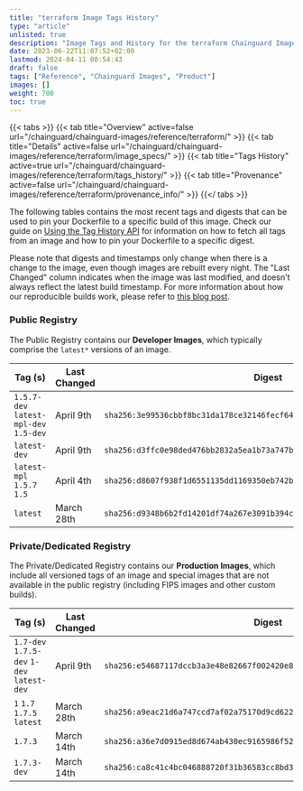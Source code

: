 ```yaml
---
title: "terraform Image Tags History"
type: "article"
unlisted: true
description: "Image Tags and History for the terraform Chainguard Image"
date: 2023-06-22T11:07:52+02:00
lastmod: 2024-04-11 00:54:43
draft: false
tags: ["Reference", "Chainguard Images", "Product"]
images: []
weight: 700
toc: true
---
```


{{< tabs >}}
{{< tab title="Overview" active=false url="/chainguard/chainguard-images/reference/terraform/" >}}
{{< tab title="Details" active=false url="/chainguard/chainguard-images/reference/terraform/image_specs/" >}}
{{< tab title="Tags History" active=true url="/chainguard/chainguard-images/reference/terraform/tags_history/" >}}
{{< tab title="Provenance" active=false url="/chainguard/chainguard-images/reference/terraform/provenance_info/" >}}
{{</ tabs >}}

The following tables contains the most recent tags and digests that can be used to pin your Dockerfile to a specific build of this image. Check our guide on [Using the Tag History API](/chainguard/chainguard-images/using-the-tag-history-api/) for information on how to fetch all tags from an image and how to pin your Dockerfile to a specific digest.

Please note that digests and timestamps only change when there is a change to the image, even though images are rebuilt every night. The "Last Changed" column indicates when the image was last modified, and doesn't always reflect the latest build timestamp. For more information about how our reproducible builds work, please refer to [this blog post](https://www.chainguard.dev/unchained/reproducing-chainguards-reproducible-image-builds).

### Public Registry
The Public Registry contains our **Developer Images**, which typically comprise the `latest*` versions of an image.

| Tag (s)                                 | Last Changed | Digest                                                                    |
|-----------------------------------------|--------------|---------------------------------------------------------------------------|
|  `1.5.7-dev` `latest-mpl-dev` `1.5-dev` | April 9th    | `sha256:3e99536cbbf8bc31da178ce32146fecf641db7a0d9c947e8cc741383946b98dc` |
|  `latest-dev`                           | April 9th    | `sha256:d3ffc0e98ded476bb2832a5ea1b73a747bd914891b7764c3678428bc66310cde` |
|  `latest-mpl` `1.5.7` `1.5`             | April 4th    | `sha256:d8607f938f1d6551135dd1169350eb742bbc7bfc31e1fec6536ed050a9d2bbc6` |
|  `latest`                               | March 28th   | `sha256:d9348b6b2fd14201df74a267e3091b394c5a5cff8993ec26310024714ad2c936` |


### Private/Dedicated Registry
The Private/Dedicated Registry contains our **Production Images**, which include all versioned tags of an image and special images that are not available in the public registry (including FIPS images and other custom builds).

| Tag (s)                                     | Last Changed | Digest                                                                    |
|---------------------------------------------|--------------|---------------------------------------------------------------------------|
|  `1.7-dev` `1.7.5-dev` `1-dev` `latest-dev` | April 9th    | `sha256:e54687117dccb3a3e48e82667f002420e8a664ffa313abe04ae05d51921d1d67` |
|  `1` `1.7` `1.7.5` `latest`                 | March 28th   | `sha256:a9eac21d6a747ccd7af02a75170d9cd622bd5efdd5893a858ad44d1c69b6be4d` |
|  `1.7.3`                                    | March 14th   | `sha256:a36e7d0915ed8d674ab430ec9165986f521564de1d8930825057818de9155497` |
|  `1.7.3-dev`                                | March 14th   | `sha256:ca8c41c4bc046888720f31b36583cc8bd3c6b9ad6ba00b2beb115b0003bbb238` |

